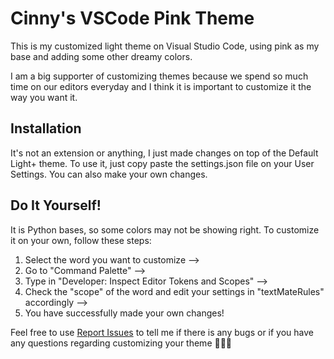# Cinny's VSCode Pink Theme 

This is my customized light theme on Visual Studio Code, using pink as my base and adding some other dreamy colors.

I am a big supporter of customizing themes because we spend so much time on our editors everyday and I think it is important to customize it the way you want it.

## Installation
It's not an extension or anything, I just made changes on top of the Default Light+ theme. 
To use it, just copy paste the settings.json file on your User Settings. 
You can also make your own changes. 


## Do It Yourself!
It is Python bases, so some colors may not be showing right.
To customize it on your own, follow these steps:
1. Select the word you want to customize --> 
2. Go to "Command Palette" --> 
3. Type in "Developer: Inspect Editor Tokens and Scopes" --> 
4. Check the "scope" of the word and edit your settings in "textMateRules" accordingly -->
5. You have successfully made your own changes!

Feel free to use [Report Issues](https://github.com/CinnyLin/VSCode-theme/issues) to tell me if there is any bugs or if you have any questions regarding customizing your theme 🙋🏻‍♀️
